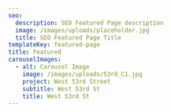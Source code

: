 ```yaml
---
seo:
  description: SEO Featured Page description
  image: /images/uploads/placeholder.jpg
  title: SEO Featured Page Title
templateKey: featured-page
title: Featured
carouselImages:
  - alt: Carousel Image
    image: /images/uploads/53rd_C1.jpg
    project: West 53rd Street
    subtitle: West 53rd St
    title: West 53rd St
---
```


